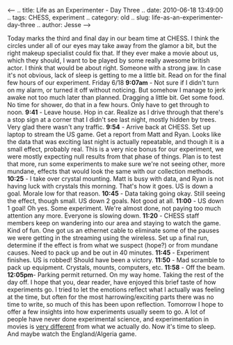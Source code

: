 <--
.. title: Life as an Experimenter - Day Three
.. date: 2010-06-18 13:49:00
.. tags: CHESS, experiment
.. category: old
.. slug: life-as-an-experimenter-day-three
.. author: Jesse
-->


Today marks the third and final day in our beam time at CHESS. I think
the circles under all of our eyes may take away from the glamor a bit,
but the right makeup specialist could fix that. If they ever make a
movie about us, which they should, I want to be played by some really
awesome british actor. I think that would be about right. Someone with a
strong jaw. In case it's not obvious, lack of sleep is getting to me a
little bit. Read on for the final few hours of our experiment.
Friday 6/18
**9:07am** - Not sure if I didn't turn on my alarm, or turned it off
without noticing. But somehow I manage to jerk awake not too much later
than planned. Dragging a little bit. Get some food. No time for shower,
do that in a few hours. Only have to get through to noon.
**9:41** - Leave house. Hop in car. Realize as I drive through that
there's a stop sign at a corner that I didn't see last night, mostly
hidden by trees. Very glad there wasn't any traffic.
**9:54** - Arrive back at CHESS. Set up laptop to stream the US game.
Get a report from Matt and Ryan. Looks like the data that was exciting
last night is actually repeatable, and though it is a small effect,
probably real. This is a very nice bonus for our experiment, we were
mostly expecting null results from that phase of things. Plan is to test
that more, run some experiments to make sure we're not seeing other,
more mundane, effects that would look the same with our collection
methods.
**10:25** - I take over crystal mounting. Matt is busy with data, and
Ryan is not having luck with crystals this morning. That's how it goes.
US is down a goal. Morale low for that reason.
**10:45** - Data taking going okay. Still seeing the effect, though
small. US down 2 goals. Not good at all.
**11:00** - US down 1 goal! Oh yes. Some experiment. We're almost done,
not paying too much attention any more. Everyone is slowing down.
**11:20** - CHESS staff members keep on wandering into our area and
staying to watch the game. Kind of fun. One got us an ethernet cable to
eliminate some of the pauses we were getting in the streaming using the
wireless. Set up a final run, determine if the effect is from what we
suspect (hope?) or from mundane causes. Need to pack up and be out in 40
minutes.
**11:45** - Experiment finishes. US is robbed! Should have been a
victory.
**11:50** - Mad scramble to pack up equipment. Crystals, mounts,
computers, etc.
**11:58** - Off the beam.
**12:05pm**- Parking permit returned. On my way home. Taking the rest of
the day off.
I hope that you, dear reader, have enjoyed this brief taste of how
experiments go. I tried to let the emotions reflect what I actually was
feeling at the time, but often for the most harrowing/exciting parts
there was no time to write, so much of this has been upon reflection.
Tomorrow I hope to offer a few insights into how experiments usually
seem to go. A lot of people have never done experimental science, and
experimentation in movies is [very different](http://xkcd.com/683/) from
what we actually do. Now it's time to sleep. And maybe watch the
England/Algeria game.
